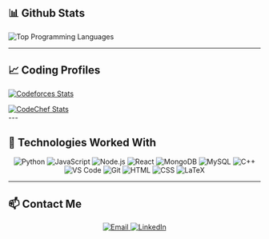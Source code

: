 ## 📊 Github Stats


<p>
  <img src="https://github-readme-stats.vercel.app/api/top-langs/?username=SIDHANT-SIN&layout=compact&theme=github_dark" alt="Top Programming Languages" />
</p>

---

## 📈 Coding Profiles

<div>

[![Codeforces Stats](https://codeforces-readme-stats.vercel.app/api/card?username=SIDHant_sin&theme=github_dark&force_username=true&border_color=404040)](https://codeforces.com/profile/SIDHant_sin)

</div>

 <div>
    <a href="https://www.codechef.com/users/sidhantsinghss" target="_blank" rel="noopener noreferrer">
      <img src="https://codechef-readme-stats.onrender.com/sidhantsinghss?v=1" alt="CodeChef Stats" />
    </a>
  </div>
---

## 🧩 Technologies Worked With

<p align="center">
  <img alt="Python" src="https://img.shields.io/badge/Python-14354C.svg?logo=python&logoColor=white" />
  <img alt="JavaScript" src="https://img.shields.io/badge/JavaScript-F7DF1E.svg?logo=javascript&logoColor=black" />
  <img alt="Node.js" src="https://img.shields.io/badge/Node.js-43853D.svg?logo=node.js&logoColor=white" />
  <img alt="React" src="https://img.shields.io/badge/React-20232A?logo=react&logoColor=61DAFB" />
  <img alt="MongoDB" src="https://img.shields.io/badge/MongoDB-4ea94b.svg?logo=mongodb&logoColor=white" />
  <img alt="MySQL" src="https://img.shields.io/badge/MySQL-00000F?logo=mysql&logoColor=white" />
  <img alt="C++" src="https://img.shields.io/badge/C%2B%2B-00599C?logo=c%2B%2B&logoColor=white" />
  <img alt="VS Code" src="https://img.shields.io/badge/Visual%20Studio%20Code-0078d7.svg?logo=visual-studio-code&logoColor=white" />
  <img alt="Git" src="https://img.shields.io/badge/Git-F05033.svg?logo=git&logoColor=white" />
  <img alt="HTML" src="https://img.shields.io/badge/HTML-E34F26.svg?logo=html5&logoColor=white" />
  <img alt="CSS" src="https://img.shields.io/badge/CSS-1572B6.svg?logo=css3&logoColor=white" />
  <img alt="LaTeX" src="https://img.shields.io/badge/LaTeX-008080.svg?logo=LaTeX&logoColor=white" />
</p>

---

## 📫 Contact Me

<p align="center">
  <a href="mailto:2023ugec008@nitjsr.ac.in" target="_blank" rel="noopener noreferrer">
    <img src="https://img.shields.io/badge/Email-D14836?style=for-the-badge&logo=gmail&logoColor=white" alt="Email" />
  </a>
  <a href="https://www.linkedin.com/in/sidhant-singh-89794627b/" target="_blank" rel="noopener noreferrer">
    <img src="https://img.shields.io/badge/LinkedIn-0A66C2?style=for-the-badge&logo=linkedin&logoColor=white" alt="LinkedIn" />
  </a>
</p>
